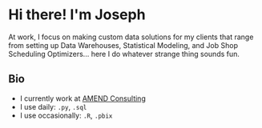 # Hi there! I'm Joseph

At work, I focus on making custom data solutions for my clients that range from setting up Data Warehouses, Statistical Modeling, and Job Shop Scheduling Optimizers... here I do whatever strange thing sounds fun.

## Bio
* I currently work at [AMEND Consulting](https://amendllc.com/)
* I use daily: `.py`, `.sql`
* I use occasionally: `.R`, `.pbix`
